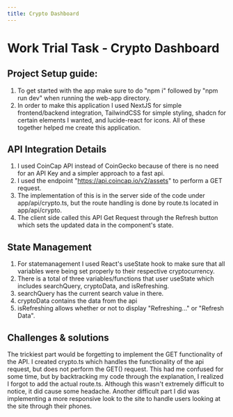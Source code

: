 ```yaml
---
title: Crypto Dashboard
---
```


# Work Trial Task - Crypto Dashboard

## Project Setup guide:
1. To get started with the app make sure to do "npm i" followed by "npm run dev" when running the web-app directory.
2. In order to make this application I used NextJS for simple frontend/backend integration, TailwindCSS for simple styling, shadcn for certain elements I wanted, and lucide-react for icons. All of these together helped me create this application.

 ## API Integration Details
 1. I used CoinCap API instead of CoinGecko because of there is no need for an API Key and a simpler approach to a fast api.
 2. I used the endpoint "https://api.coincap.io/v2/assets" to perform a GET request.
 3. The implementation of this is in the server side of the code under app/api/crypto.ts, but the route handling is done by route.ts located in app/api/crypto.
 4. The client side called this API Get Request through the Refresh button which sets the updated data in the component's state.

## State Management
1. For statemanagement I used React's useState hook to make sure that all variables were being set properly to their respective cryptocurrency.
2. There is a total of three variables/functions that user useState which includes searchQuery, cryptoData, and isRefreshing.
3. searchQuery has the current search value in there.
4. cryptoData contains the data from the api
5. isRefreshing allows whether or not to display "Refreshing..." or "Refresh Data".

## Challenges & solutions
The trickiest part would be forgetting to implement the GET functionality of the API. I created crypto.ts which handles the functionality of the api request, but does not perform the GET() request. This had me confused for some time, but by backtracking my code through the explanation, I realized I forgot to add the actual route.ts. Although this wasn't extremely difficult to notice, it did cause some headache.
Another difficult part I did was implementing a more responsive look to the site to handle users looking at the site through their phones.